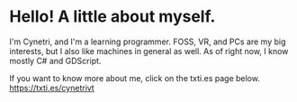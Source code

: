 # Hello! A little about myself.
I'm Cynetri, and I'm a learning programmer. FOSS, VR, and PCs are my big interests, but I also like machines in general as well.
As of right now, I know mostly C# and GDScript. 

If you want to know more about me, click on the txti.es page below.
https://txti.es/cynetrivt
